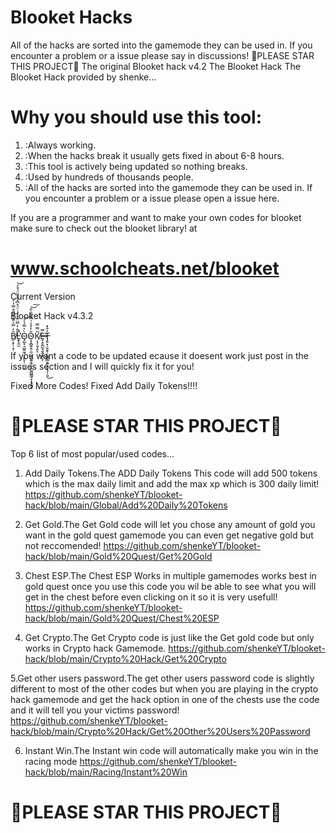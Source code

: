 # Blooket Hacks

All of the hacks are sorted into the gamemode they can be used in. If you encounter a problem or a issue please say in discussions! 🌟PLEASE STAR THIS PROJECT🌟
The original Blooket hack v4.2
The Blooket Hack
The Blooket Hack provided by shenke...


# Why you should use this tool:


1. :Always working.
2. :When the hacks break it usually gets fixed in about 6-8 hours.
3. :This tool is actively being updated so nothing breaks.
4. :Used by hundreds of thousands people.
5. :All of the hacks are sorted into the gamemode they can be used in. If you encounter a problem or a issue please open a issue here.

If you are a programmer and want to make your own codes for blooket make sure to check out the blooket library! at 

#  www.schoolcheats.net/blooket

Current Version

Blooket Hack v4.3.2


B̸̙͔̙̦͓̜̑̒̿̍̈̌̾̎͂̄̌̿̓̓̕Ḽ̵̢̼̫̑̐̓̿̈̂͑̈́͗̈́̊͆̽̄͒̎̈́͒̒̕̚͘͝Ò̴̡̺͓͉̺͍̼̘̣̙͍̙̦̣̖͔͛̿́̍̉͝O̴̧̧̻͍̭̜̼̣͚͉͈̱̭͉̙̭̫͖͖̳̘̞͙͉̪̠̎̓̓̾͗̂͂̂̑̀̂͝͠Ķ̸͎͎̬̗̯̝̃̿̿E̶͓͙̮̪̰̘̬͍̗͇̩̿ͅT̶̡͍͙̦̬̬̥̹̰̳̺̲̭͍͉̬͉̗̦͈̓̐̽͜


If you want a code to be updated ecause it doesent work just post in the issues section and I will quickly fix it for you!

Fixed More Codes!    Fixed Add Daily Tokens!!!!

# 🌟PLEASE STAR THIS PROJECT🌟

Top 6 list of most popular/used codes...


 1. Add Daily Tokens.The ADD Daily Tokens This code  will add 500 tokens which is the max daily limit and add the max xp which is 300 daily limit!
https://github.com/shenkeYT/blooket-hack/blob/main/Global/Add%20Daily%20Tokens



 2. Get Gold.The Get Gold code will let you chose any amount of gold you want in the gold quest gamemode you can even get negative gold but not reccomended!
https://github.com/shenkeYT/blooket-hack/blob/main/Gold%20Quest/Get%20Gold



 3. Chest ESP.The Chest ESP Works in multiple gamemodes works best in gold quest once you use this code you wil be able to see what you will get in the chest before even clicking on it so it is very usefull!
https://github.com/shenkeYT/blooket-hack/blob/main/Gold%20Quest/Chest%20ESP
 


 4. Get Crypto.The Get Crypto code is just like the Get gold code but only works in Crypto hack Gamemode.
https://github.com/shenkeYT/blooket-hack/blob/main/Crypto%20Hack/Get%20Crypto




 5.Get other users password.The get other users password code is slightly different to most of the other codes but when you are playing in the crypto hack gamemode and get the hack option in one of the chests use the code and it will tell you your victims password!
https://github.com/shenkeYT/blooket-hack/blob/main/Crypto%20Hack/Get%20Other%20Users%20Password




 6. Instant Win.The Instant win code will automatically make you win in the racing mode
https://github.com/shenkeYT/blooket-hack/blob/main/Racing/Instant%20Win



# 🌟PLEASE STAR THIS PROJECT🌟




